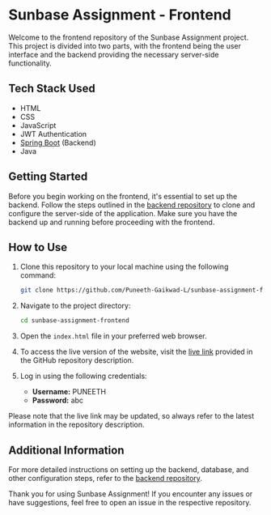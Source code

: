 # Sunbase Assignment - Frontend

Welcome to the frontend repository of the Sunbase Assignment project. This project is divided into two parts, with the frontend being the user interface and the backend providing the necessary server-side functionality.

## Tech Stack Used
- HTML
- CSS
- JavaScript
- JWT Authentication
- [Spring Boot](https://github.com/Puneeth-Gaikwad-L/sunbase-assignment) (Backend)
- Java

## Getting Started
Before you begin working on the frontend, it's essential to set up the backend. Follow the steps outlined in the [backend repository](https://github.com/Puneeth-Gaikwad-L/sunbase-assignment) to clone and configure the server-side of the application. Make sure you have the backend up and running before proceeding with the frontend.

## How to Use
1. Clone this repository to your local machine using the following command:
    ```bash
    git clone https://github.com/Puneeth-Gaikwad-L/sunbase-assignment-frontend.git
    ```

2. Navigate to the project directory:
    ```bash
    cd sunbase-assignment-frontend
    ```

3. Open the `index.html` file in your preferred web browser.

4. To access the live version of the website, visit the [live link](#) provided in the GitHub repository description.

5. Log in using the following credentials:
    - **Username:** PUNEETH
    - **Password:** abc

Please note that the live link may be updated, so always refer to the latest information in the repository description.

## Additional Information
For more detailed instructions on setting up the backend, database, and other configuration steps, refer to the [backend repository](https://github.com/Puneeth-Gaikwad-L/sunbase-assignment).

Thank you for using Sunbase Assignment! If you encounter any issues or have suggestions, feel free to open an issue in the respective repository.
